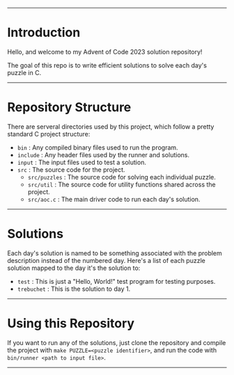 
***

# Introduction

Hello, and welcome to my Advent of Code 2023 solution repository!

The goal of this repo is to write efficient solutions to solve
each day's puzzle in C.

***

# Repository Structure

There are serveral directories used by this project,
which follow a pretty standard C project structure:
- `bin` : Any compiled binary files used to run the program.
- `include` : Any header files used by the runner and solutions.
- `input` : The input files used to test a solution.
- `src` : The source code for the project.
    - `src/puzzles` : The source code for solving each individual puzzle.
    - `src/util` : The source code for utility functions shared across the project. 
    - `src/aoc.c` : The main driver code to run each day's solution.

***

# Solutions

Each day's solution is named to be something associated with the problem 
description instead of the numbered day. Here's a list of each puzzle solution
mapped to the day it's the solution to:
- `test` : This is just a "Hello, World!" test program for testing purposes.
- `trebuchet` : This is the solution to day 1.

***

# Using this Repository

If you want to run any of the solutions, just clone the repository
and compile the project with `make PUZZLE=<puzzle identifier>`,
and run the code with `bin/runner <path to input file>`.

***
